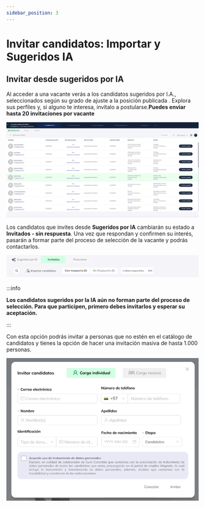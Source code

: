 ```yaml
---
sidebar_position: 3
---
```


# Invitar candidatos: Importar y Sugeridos IA 

## Invitar desde sugeridos por IA

Al acceder a una vacante verás a los candidatos sugeridos por I.A., seleccionados según su grado de ajuste a la posición publicada . Explora sus perfiles y, si alguno te interesa, invítalo a postularse.**Puedes enviar hasta 20 invitaciones por vacante**

![Suggested By IA](./img/suggestedByAI.png)

Los candidatos que invites desde **Sugeridos por IA** cambiarán su estado a **Invitados - sin respuesta**. Una vez que respondan y confirmen su interés, pasarán a formar parte del proceso de selección de la vacante y podrás contactarlos.

![Invited View](./img/invitedView.png)

:::info

**Los candidatos sugeridos por la IA aún no forman parte del proceso de selección. Para que participen, primero debes invitarlos y esperar su aceptación.**

:::

Con esta opción podrás invitar a personas que no estén en el catálogo de candidatos y tienes la opción de hacer una invitación 
masiva de hasta 1.000 personas.

![Invited Candidates](./img/invitedCandidates.png)
